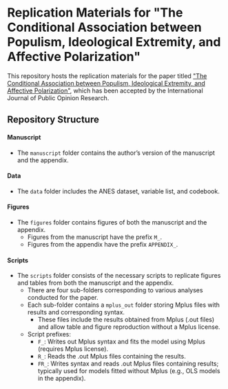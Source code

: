 # Replication Materials for "The Conditional Association between Populism, Ideological Extremity, and Affective Polarization"

This repository hosts the replication materials for the paper titled ["The Conditional Association between Populism, Ideological Extremity, and Affective Polarization"](https://academic.oup.com/ijpor/article-abstract/35/2/edad014/7187151), which has been accepted by the International Journal of Public Opinion Research.

## Repository Structure

#### Manuscript
- The `manuscript` folder contains the author’s version of the manuscript and the appendix.

#### Data
- The `data` folder includes the ANES dataset, variable list, and codebook.

#### Figures
- The `figures` folder contains figures of both the manuscript and the appendix.
  - Figures from the manuscript have the prefix `M_`.
  - Figures from the appendix have the prefix `APPENDIX_`.

#### Scripts
- The `scripts` folder consists of the necessary scripts to replicate figures and tables from both the manuscript and the appendix.
  - There are four sub-folders corresponding to various analyses conducted for the paper.
  - Each sub-folder contains a `mplus_out` folder storing Mplus files with results and corresponding syntax.
    - These files include the results obtained from Mplus (.out files) and allow table and figure reproduction without a Mplus license.
  - Script prefixes:
    - `F_`: Writes out Mplus syntax and fits the model using Mplus (requires Mplus license).
    - `R_`: Reads the .out Mplus files containing the results.
    - `FR_`: Writes syntax and reads .out Mplus files containing results; typically used for models fitted without Mplus (e.g., OLS models in the appendix).
